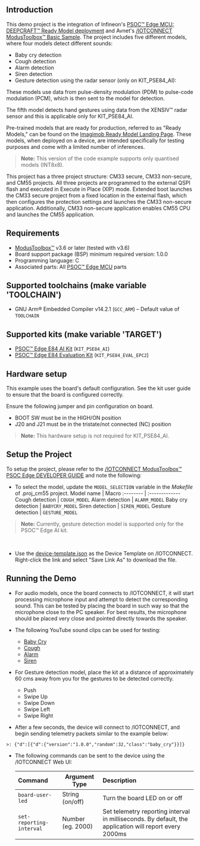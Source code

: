 ## Introduction

This demo project is the integration of Infineon's [PSOC&trade; Edge MCU: DEEPCRAFT&trade; Ready Model deployment](https://github.com/Infineon/mtb-example-psoc-edge-ml-deepcraft-deploy-ready-model/tree/master)
and Avnet's [/IOTCONNECT ModusToolbox&trade; Basic Sample](https://github.com/avnet-iotconnect/avnet-iotc-mtb-basic-example/tree/release-v7.0.2). 
The project includes five different models, where four models detect different sounds: 
- Baby cry detection
- Cough detection 
- Alarm detection 
- Siren detection
- Gesture detection using the radar sensor (only on KIT_PSE84_AI):

These models use data from pulse-density modulation (PDM) to pulse-code modulation (PCM), which is then sent to the model for detection.

The fifth model detects hand gestures using data from the XENSIV&trade; radar sensor and this is applicable only for KIT_PSE84_AI.

Pre-trained models that are ready for production, referred to as "Ready Models," can be found on the [Imagimob Ready Model Landing Page](https://www.imagimob.com/ready-models). These models, when deployed on a device, are intended specifically for testing purposes and come with a limited number of inferences.

> **Note:** This version of the code example supports only quantised models (INT8x8).

This project has a three project structure: CM33 secure, CM33 non-secure, and CM55 projects. All three projects are programmed to the external QSPI flash and executed in Execute in Place (XIP) mode. Extended boot launches the CM33 secure project from a fixed location in the external flash, which then configures the protection settings and launches the CM33 non-secure application. Additionally, CM33 non-secure application enables CM55 CPU and launches the CM55 application.

## Requirements

- [ModusToolbox&trade;](https://www.infineon.com/modustoolbox) v3.6 or later (tested with v3.6)
- Board support package (BSP) minimum required version: 1.0.0
- Programming language: C
- Associated parts: All [PSOC&trade; Edge MCU](https://www.infineon.com/products/microcontroller/32-bit-psoc-arm-cortex/32-bit-psoc-edge-arm) parts

## Supported toolchains (make variable 'TOOLCHAIN')

- GNU Arm&reg; Embedded Compiler v14.2.1 (`GCC_ARM`) – Default value of `TOOLCHAIN`

## Supported kits (make variable 'TARGET')

- [PSOC&trade; Edge E84 AI Kit](https://www.infineon.com/KIT_PSE84_AI) (`KIT_PSE84_AI`)
- [PSOC&trade; Edge E84 Evaluation Kit](https://www.infineon.com/KIT_PSE84_EVAL) (`KIT_PSE84_EVAL_EPC2`)

## Hardware setup

This example uses the board's default configuration. See the kit user guide to ensure that the board is configured correctly.

Ensure the following jumper and pin configuration on board.
- BOOT SW must be in the HIGH/ON position
- J20 and J21 must be in the tristate/not connected (NC) position

> **Note:** This hardware setup is not required for KIT_PSE84_AI.

## Setup the Project

To setup the project, please refer to the 
[/IOTCONNECT ModusToolbox&trade; PSOC Edge DEVELOPER GUIDE](DEVELOPER_GUIDE.md) 
and note the following:

- To select the model, update the `MODEL_SELECTION` variable in the *Makefile* of .proj_cm55 project.
   Model name           |  Macro
   :--------            | :-------------
   Cough detection      | `COUGH_MODEL`
   Alarm detection      | `ALARM_MODEL`
   Baby cry detection   | `BABYCRY_MODEL`
   Siren detection      | `SIREN_MODEL`
   Gesture detection    | `GESTURE_MODEL`

> **Note:** Currently, gesture detection model is supported only for the PSOC&trade; Edge AI kit. 
<br>

- Use the [device-template.json](/files/device-template.json) as the Device Template on /IOTCONNECT. Right-click the link and select "Save Link As" to download the file.

## Running the Demo

- For audio models, once the board connects to /IOTCONNECT, it will start processing microphone input and attempt to detect the corresponding sound. 
This can be tested by placing the board in such way so that the microphone close to the PC speaker.
For best results, the microphone should be placed very close and pointed directly towards the speaker.

- The following YouTube sound clips can be used for testing:
  * [Baby Cry](https://www.youtube.com/watch?v=Rwj1_eWltJQ&t=227s)
  * [Cough](https://www.youtube.com/watch?v=Qp09X74kjBc)
  * [Alarm](https://www.youtube.com/watch?v=hFIJaB6kVzk)
  * [Siren](https://www.youtube.com/watch?v=s5bwBS27A1g)


- For Gesture detection model, place the kit at a distance of approximately 60 cms away from you for the gestures to be detected correctly. 
    * Push
    * Swipe Up
    * Swipe Down
    * Swipe Left
    * Swipe Right

- After a few seconds, the device will connect to /IOTCONNECT, and begin sending telemetry packets similar to the example below:
```
>: {"d":[{"d":{"version":"1.0.0","random":32,"class":"baby_cry"}}]}
```
- The following commands can be sent to the device using the /IOTCONNECT Web UI:

    | Command                  | Argument Type     | Description                                                                                                                                                                 |
    |:-------------------------|-------------------|:----------------------------------------------------------------------------------------------------------------------------------------------------------------------------|
    | `board-user-led`         | String (on/off)   | Turn the board LED on or off                                                                                                                                                |
    | `set-reporting-interval` | Number (eg. 2000) | Set telemetry reporting interval in milliseconds.  By default, the application will report every 2000ms                                     |
          